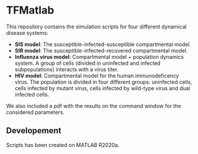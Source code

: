 # TFMatlab
This repository contains the simulation scripts for four different dynamical disease systems:
-  **SIS model**: The susceptible-infected-susceptible compartmental model.
-  **SIR model**: The susceptible-infected-recovered compartmental model.
-  **Influenza virus model**: Compartmental model + population dynamics system. A group of cells (divided in uninfected and infected subpopulations) interacts with a virus titer.
-  **HIV model**: Compartmental model for the human immunodeficency virus. The population is divided in four different groups: uninfected cells, cells infected by mutant virus, cells infected by wild-type virus and dual infected cells.

We also included a pdf with the results on the command window for the considered parameters.

## Developement
Scripts has been created on MATLAB R2020a.
